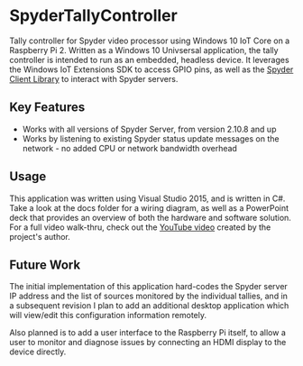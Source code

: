 # SpyderTallyController
Tally controller for Spyder video processor using Windows 10 IoT Core on a Raspberry Pi 2.  Written as a Windows 10 Univsersal 
application, the tally controller is intended to run as an embedded, headless device.  It leverages the Windows IoT Extensions 
SDK to access GPIO pins, as well as the [Spyder Client Library](https://www.nuget.org/packages/SpyderClientLibrary/) to interact 
with Spyder servers.

Key Features
---------------
* Works with all versions of Spyder Server, from version 2.10.8 and up
* Works by listening to existing Spyder status update messages on the network - no added CPU or network bandwidth overhead

Usage
---------------
This application was written using Visual Studio 2015, and is written in C#.  Take a look at the docs folder for a wiring diagram, 
as well as a PowerPoint deck that provides an overview of both the hardware and software solution.  For a full video walk-thru,
check out the [YouTube video](https://youtu.be/mBM5LXhSECg) created by the project's author.

Future Work
----------------
The initial implementation of this application hard-codes the Spyder server IP address and the list of sources monitored by the 
individual tallies, and in a subsequent revision I plan to add an additional desktop application which will view/edit this 
configuration information remotely.

Also planned is to add a user interface to the Raspberry Pi itself, to allow a user to monitor and diagnose issues by connecting
an HDMI display to the device directly.
